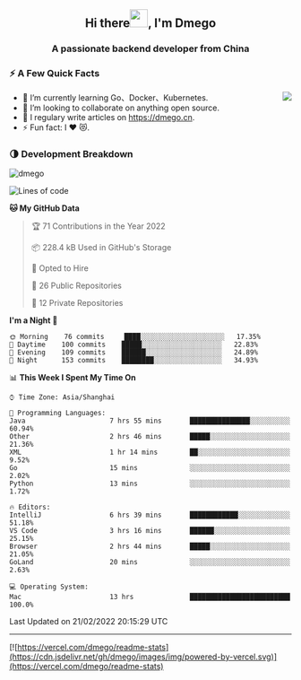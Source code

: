 <h2 align="center">Hi there<img src="https://cdn.jsdelivr.net/gh/dmego/images/img/Hi.gif" height="32" />, I'm Dmego </h2>
<h3 align="center">A passionate backend developer from China</h3>

### ⚡️ A Few Quick Facts

<img align="right" src="https://readme-stats-dmego.vercel.app/api?username=dmego&show_icons=true&icon_color=1573B3&hide_title=true&text_color=718096&bg_color=00000000&hide_border=true"/>

<ul>
    <li> 🌱 I’m currently learning Go、Docker、Kubernetes.</li>
    <li> 👯 I’m looking to collaborate on anything open source.</li>
    <li> 📝 I regulary write articles on <a href="https://dmego.cn">https://dmego.cn</a>.</li>
    <li> ⚡ Fun fact: I ❤️ 😻.</li>
</ul>

### 🌗 Development Breakdown

<img src="https://komarev.com/ghpvc/?username=dmego" alt="dmego" />

<!--START_SECTION:waka-->
![Lines of code](https://img.shields.io/badge/From%20Hello%20World%20I%27ve%20Written-242%20Thousand%20lines%20of%20code-blue)

**🐱 My GitHub Data** 

> 🏆 71 Contributions in the Year 2022
 > 
> 📦 228.4 kB Used in GitHub's Storage 
 > 
> 💼 Opted to Hire
 > 
> 📜 26 Public Repositories 
 > 
> 🔑 12 Private Repositories  
 > 
**I'm a Night 🦉** 

```text
🌞 Morning    76 commits     ████░░░░░░░░░░░░░░░░░░░░░   17.35% 
🌆 Daytime    100 commits    █████░░░░░░░░░░░░░░░░░░░░   22.83% 
🌃 Evening    109 commits    ██████░░░░░░░░░░░░░░░░░░░   24.89% 
🌙 Night      153 commits    ████████░░░░░░░░░░░░░░░░░   34.93%

```


📊 **This Week I Spent My Time On** 

```text
⌚︎ Time Zone: Asia/Shanghai

💬 Programming Languages: 
Java                     7 hrs 55 mins       ███████████████░░░░░░░░░░   60.94% 
Other                    2 hrs 46 mins       █████░░░░░░░░░░░░░░░░░░░░   21.36% 
XML                      1 hr 14 mins        ██░░░░░░░░░░░░░░░░░░░░░░░   9.52% 
Go                       15 mins             ░░░░░░░░░░░░░░░░░░░░░░░░░   2.02% 
Python                   13 mins             ░░░░░░░░░░░░░░░░░░░░░░░░░   1.72%

🔥 Editors: 
IntelliJ                 6 hrs 39 mins       ████████████░░░░░░░░░░░░░   51.18% 
VS Code                  3 hrs 16 mins       ██████░░░░░░░░░░░░░░░░░░░   25.15% 
Browser                  2 hrs 44 mins       █████░░░░░░░░░░░░░░░░░░░░   21.05% 
GoLand                   20 mins             ░░░░░░░░░░░░░░░░░░░░░░░░░   2.63%

💻 Operating System: 
Mac                      13 hrs              █████████████████████████   100.0%

```


 Last Updated on 21/02/2022 20:15:29 UTC
<!--END_SECTION:waka-->

---

[![https://vercel.com/dmego/readme-stats](https://cdn.jsdelivr.net/gh/dmego/images/img/powered-by-vercel.svg)](https://vercel.com/dmego/readme-stats)

